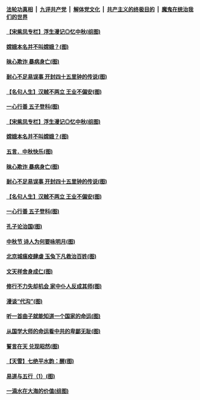 

####  [法轮功真相](../../../../basic/blob/master/README.md?t=10011702) &nbsp;|&nbsp; [九评共产党](../../../../9ping.md/blob/master/README.md?t=10011702) &nbsp;|&nbsp; [解体党文化](../../../../jtdwh.md/blob/master/README.md?t=10011702)  &nbsp;|&nbsp; [共产主义的终极目的](../../../../gczydzjmd.md/blob/master/README.md?t=10011702) &nbsp;|&nbsp; [魔鬼在统治我们的世界](../../../../mgztzwmdsj.md/blob/master/README.md?t=10011702) 

#### [【宋紫凤专栏】浮生漫记◎忆中秋(组图)](../pages/p7/946829.md?t=10011702) 

#### [嫦娥本名并不叫嫦娥？(图)](../pages/p7/947731.md?t=10011702) 

#### [昧心欺诈 暴病身亡(图)](../pages/p7/947378.md?t=10011702) 

#### [耐心不足易误事 开封四十五里钟的传说(图)](../pages/p7/947634.md?t=10011702) 

#### [【名句人生】汉贼不两立 王业不偏安(图)](../pages/p7/947564.md?t=10011702) 

#### [一心行善 五子登科(图)](../pages/p7/947377.md?t=10011702) 

#### [【宋紫凤专栏】浮生漫记◎忆中秋(组图)](../pages/p7/946829.md?t=10011702) 

#### [嫦娥本名并不叫嫦娥？(图)](../pages/p7/947731.md?t=10011702) 

#### [五言．中秋快乐(图)](../pages/p7/947732.md?t=10011702) 

#### [昧心欺诈 暴病身亡(图)](../pages/p7/947378.md?t=10011702) 

#### [耐心不足易误事 开封四十五里钟的传说(图)](../pages/p7/947634.md?t=10011702) 

#### [【名句人生】汉贼不两立 王业不偏安(图)](../pages/p7/947564.md?t=10011702) 

#### [一心行善 五子登科(图)](../pages/p7/947377.md?t=10011702) 

#### [孔子论治国(图)](../pages/p7/947334.md?t=10011702) 

#### [中秋节 诗人为何要咏明月(图)](../pages/p7/947465.md?t=10011702) 

#### [北京城瘟疫肆虐 玉兔下凡救治百姓(图)](../pages/p7/947538.md?t=10011702) 

#### [文天祥舍身成仁(图)](../pages/p7/947375.md?t=10011702) 

#### [修行不力失却机会 家中仆人反成其师(图)](../pages/p7/947366.md?t=10011702) 

#### [漫谈“代沟”(图)](../pages/p7/947136.md?t=10011702) 

#### [听一首曲子就能知道一个国家的命运(图)](../pages/p7/947339.md?t=10011702) 

#### [从国学大师的命运看中共的卑鄙无耻(图)](../pages/p7/943386.md?t=10011702) 

#### [誓言在天 兑现昭然(图)](../pages/p7/947123.md?t=10011702) 

#### [【天雪】七绝平水韵：醒(图)](../pages/p7/947372.md?t=10011702) 

#### [易道与五行（1）(图)](../pages/p7/947333.md?t=10011702) 

#### [一滴水在大海的价值(组图)](../pages/p7/947262.md?t=10011702) 



